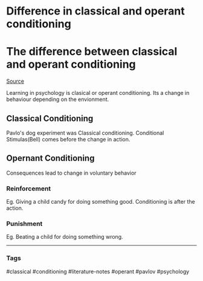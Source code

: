 # Difference in classical and operant conditioning

# The difference between classical and operant conditioning

[Source](https://www.youtube.com/watch?v=H6LEcM0E0io&list=WL&index=7)

Learning in psychology is clasical or operant conditioning. Its a change in behaviour depending on the envionment.

## Classical Conditioning

Pavlo's dog experiment was Classical conditioning. Conditional Stimulas(Bell) comes before the change in action.

## Opernant Conditioning

Consequences lead to change in voluntary behavior

### Reinforcement

Eg. Giving a child candy for doing something good. Conditioning is after the action.

### Punishment

Eg. Beating a child for doing something wrong.

---
### Tags
#classical #conditioning #literature-notes #operant #pavlov #psychology
